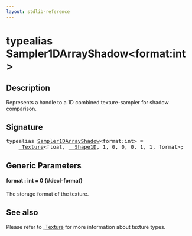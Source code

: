 ```yaml
---
layout: stdlib-reference
---
```


# typealias Sampler1DArrayShadow\<format:int\>

## Description

Represents a handle to a 1D combined texture-sampler for shadow comparison.

## Signature

<pre>
<span class='code_keyword'>typealias</span> <a href="/stdlib-reference/types/sampler1darrayshadow-089e" class="code_type">Sampler1DArrayShadow</a>&lt;format:<span class="code_keyword">int</span>&gt; = 
    <a href="/stdlib-reference/types/0texture-01/index" class="code_type">_Texture</a>&lt;<span class="code_keyword">float</span>, <a href="/stdlib-reference/types/0_shape1d-028/index" class="code_type">__Shape1D</a>, 1, 0, 0, 0, 1, 1, format&gt;;
</pre>

## Generic Parameters

#### format  : int = 0 {#decl-format}
The storage format of the texture.


## See also

Please refer to <span class='code'><a href="/stdlib-reference/types/0texture-01/index" class="code_type">_Texture</a></span> for more information about texture types.


